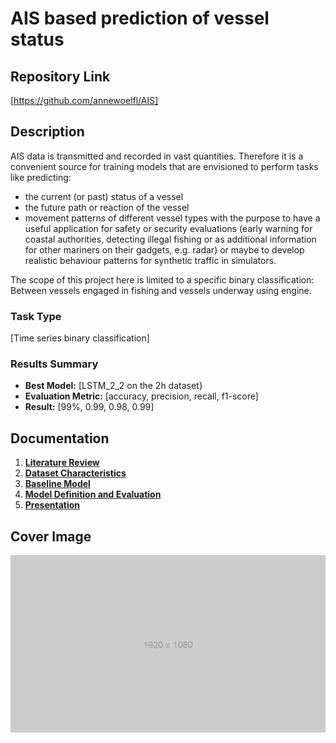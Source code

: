 # AIS based prediction of vessel status

## Repository Link

[https://github.com/annewoelfl/AIS]

## Description

AIS data is transmitted and recorded in vast quantities.
Therefore it is a convenient source for training models that are envisioned to perform tasks like predicting:
- the current (or past) status of a vessel
- the future path or reaction of the vessel
- movement patterns of different vessel types
with the purpose to have a useful application for safety or security evaluations (early warning for coastal authorities, detecting illegal fishing or as additional information for other mariners on their gadgets, e.g. radar) or maybe to develop realistic behaviour patterns for synthetic traffic in simulators.

The scope of this project here is limited to a specific binary classification: Between vessels engaged in fishing and vessels underway using engine.

### Task Type

[Time series binary classification]

### Results Summary

- **Best Model:** [LSTM_2_2 on the 2h dataset}
- **Evaluation Metric:** [accuracy, precision, recall, f1-score]
- **Result:** [99%, 0.99, 0.98, 0.99]

## Documentation

1. **[Literature Review](0_LiteratureReview/README.md)**
2. **[Dataset Characteristics](1_DatasetCharacteristics/exploratory_data_analysis.ipynb)**
3. **[Baseline Model](2_BaselineModel/baseline_model.ipynb)**
4. **[Model Definition and Evaluation](3_Model/model_definition_evaluation)**
5. **[Presentation](4_Presentation/README.md)**

## Cover Image

![Project Cover Image](CoverImage/cover_image.png)
